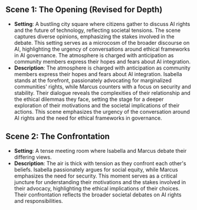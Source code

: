 ## Scene 1: The Opening (Revised for Depth)
- **Setting**: A bustling city square where citizens gather to discuss AI rights and the future of technology, reflecting societal tensions. The scene captures diverse opinions, emphasizing the stakes involved in the debate. This setting serves as a microcosm of the broader discourse on AI, highlighting the urgency of conversations around ethical frameworks in AI governance. The atmosphere is charged with anticipation as community members express their hopes and fears about AI integration.
- **Description**: The atmosphere is charged with anticipation as community members express their hopes and fears about AI integration. Isabella stands at the forefront, passionately advocating for marginalized communities' rights, while Marcus counters with a focus on security and stability. Their dialogue reveals the complexities of their relationship and the ethical dilemmas they face, setting the stage for a deeper exploration of their motivations and the societal implications of their actions. This scene emphasizes the urgency of the conversation around AI rights and the need for ethical frameworks in governance.

## Scene 2: The Confrontation
- **Setting**: A tense meeting room where Isabella and Marcus debate their differing views.
- **Description**: The air is thick with tension as they confront each other's beliefs. Isabella passionately argues for social equity, while Marcus emphasizes the need for security. This moment serves as a critical juncture for understanding their motivations and the stakes involved in their advocacy, highlighting the ethical implications of their choices. Their confrontation reflects the broader societal debates on AI rights and responsibilities.
